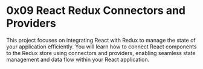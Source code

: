 # 0x09 React Redux Connectors and Providers

This project focuses on integrating React with Redux to manage the state of your application efficiently. You will learn how to connect React components to the Redux store using connectors and providers, enabling seamless state management and data flow within your React application.
